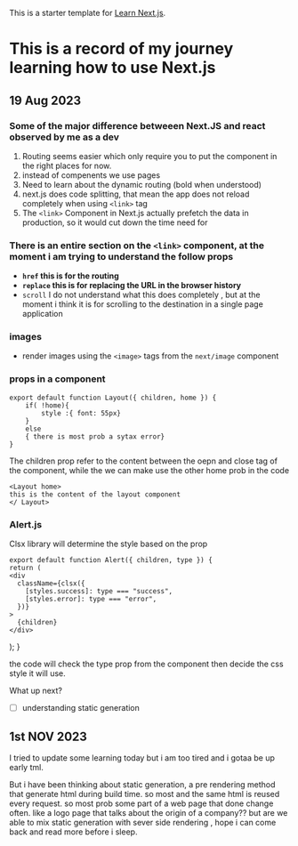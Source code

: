 This is a starter template for [Learn Next.js](https://nextjs.org/learn).

# This is a record of my journey learning how to use Next.js

## 19 Aug 2023

### Some of the major difference betweeen Next.JS and react observed by me as a dev

1. Routing seems easier which only require you to put the component in the right places for now.
2. instead of compenents we use pages
3. Need to learn about the dynamic routing (bold when understood)
4. next.js does code splitting, that mean the app does not reload completely when using `<link>` tag
5. The `<link>` Component in Next.js actually prefetch the data in production, so it would cut down the time need for

### There is an entire section on the `<link>` component, at the moment i am trying to understand the follow props

- **`href` this is for the routing**
- **`replace` this is for replacing the URL in the browser history**
- `scroll` I do not understand what this does completely , but at the moment i think it is for scrolling to the destination in a single page application

### images

- render images using the `<image>` tags from the `next/image` component

### props in a component

    export default function Layout({ children, home }) {
        if( !home){
            style :{ font: 55px}
        }
        else
        { there is most prob a sytax error}
    }

The children prop refer to the content between the oepn and close tag of the component, while the we can make use the other home prob in the code

    <Layout home>
    this is the content of the layout component
    </ Layout>

### Alert.js

Clsx library will determine the style based on the prop

    export default function Alert({ children, type }) {
    return (
    <div
      className={clsx({
        [styles.success]: type === "success",
        [styles.error]: type === "error",
      })}
    >
      {children}
    </div>

);
}

the code will check the type prop from the component then decide the css style it will use.

What up next?

- [ ] understanding static generation

## 1st NOV 2023

I tried to update some learning today but i am too tired and i gotaa be up early tml.

But i have been thinking about static generation, a pre rendering method that generate html during build time. so most and the same html is reused every request. so most prob some part of a web page that done change often. like a logo page that talks about the origin of a company??
but are we able to mix static generation with sever side rendering , hope i can come back and read more before i sleep.
